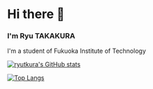 # Hi there 👋
### I'm Ryu TAKAKURA
I'm a student of Fukuoka Institute of Technology

[![ryutkura's GitHub stats](https://new-github-readme-stats-6qqc.vercel.app/api?username=ryutkura&theme=vue-dark&show_icons=true)](https://github.com/ryutkura/github-readme-stats)

[![Top Langs](https://new-github-readme-stats-6qqc.vercel.app/api/top-langs/?username=ryutkura&theme=vue-dark&show_icons=true&layout=compact)](https://github.com/ryutkura/github-readme-stats)

<!--
**ryutkura/ryutkura** is a ✨ _special_ ✨ repository because its `README.md` (this file) appears on your GitHub profile.

Here are some ideas to get you started:

- 🔭 I’m currently working on ...
- 🌱 I’m currently learning ...
- 👯 I’m looking to collaborate on ...
- 🤔 I’m looking for help with ...
- 💬 Ask me about ...
- 📫 How to reach me: ...
- 😄 Pronouns: ...
- ⚡ Fun fact: ...
-->
